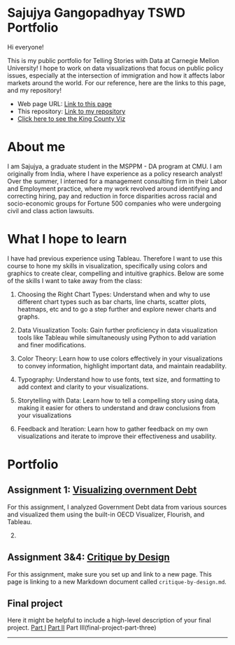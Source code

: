 # Sajujya Gangopadhyay TSWD Portfolio

Hi  everyone! 

This is my public portfolio for Telling Stories with Data at Carnegie Mellon University! I hope to work on data visualizations that focus on public policy issues, especially at the intersection of immigration and how it affects labor markets around the world. For our reference, here are the links to this page, and my repository!

- Web page URL: [Link to this page](https://sajujya.github.io/tswd-portfolio-sajujya/)
- This repository: [Link to my repository](https://github.com/Sajujya/tswd-portfolio-sajujya)
- [Click here to see the King County Viz](kingcounty_demo1.md)

# About me
I am Sajujya, a graduate student in the MSPPM - DA program at CMU. I am originally from India, where I have experience as a policy research analyst! Over the summer, I interned for a management consulting firm in their Labor and Employment practice, where my work revolved around identifying and correcting hiring, pay and reduction in force disparities across racial and socio-economic groups for Fortune 500 companies who were undergoing civil and class action lawsuits. 

# What I hope to learn
I have had previous experience using Tableau. Therefore I want to use this course to hone my skills in visualization, specifically using colors and graphics to create clear, compelling and intuitive graphics. Below are some of the skills I want to take away from the class:

1. Choosing the Right Chart Types: Understand when and why to use different chart types such as bar charts, line charts, scatter plots, heatmaps, etc and to go a step further and explore newer charts and graphs. 

2. Data Visualization Tools: Gain further proficiency in data visualization tools like Tableau while simultaneously using Python to add variation and finer modifications. 

3. Color Theory: Learn how to use colors effectively in your visualizations to convey information, highlight important data, and maintain readability.

4. Typography: Understand how to use fonts, text size, and formatting to add context and clarity to your visualizations.

5. Storytelling with Data: Learn how to tell a compelling story using data, making it easier for others to understand and draw conclusions from your visualizations

6. Feedback and Iteration: Learn how to gather feedback on my own visualizations and iterate to improve their effectiveness and usability.

# Portfolio

## Assignment 1: [Visualizing overnment Debt](visualizing-government-debt)
For this assignment, I analyzed Government Debt data from various sources and visualized them using the built-in OECD Visualizer, Flourish, and Tableau. 

2.  

## Assignment 3&4: [Critique by Design](critique-by-design)
For this assignment, make sure you set up and link to a new page.  This page is linking to a new Markdown document called `critique-by-design.md`.  

## Final project
Here it might be helpful to include a high-level description of your final project. 
[Part I](final-project-part-one)
[Part II](final-project-part-two)
Part III(final-project-part-three)

---
